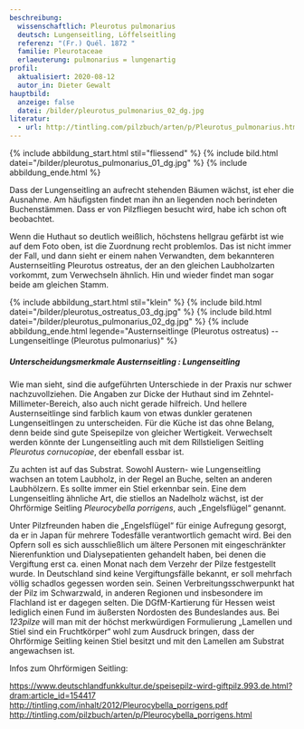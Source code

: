 ```yaml
---
beschreibung:
  wissenschaftlich: Pleurotus pulmonarius
  deutsch: Lungenseitling, Löffelseitling
  referenz: "(Fr.) Quél. 1872 "
  familie: Pleurotaceae
  erlaeuterung: pulmonarius = lungenartig
profil:
  aktualisiert: 2020-08-12
  autor_in: Dieter Gewalt
hauptbild:
  anzeige: false
  datei: /bilder/pleurotus_pulmonarius_02_dg.jpg
literatur:
  - url: http://tintling.com/pilzbuch/arten/p/Pleurotus_pulmonarius.html
---
```

{% include abbildung_start.html stil="fliessend" %}
{% include bild.html datei="/bilder/pleurotus_pulmonarius_01_dg.jpg" %}
{% include abbildung_ende.html %}

Dass der Lungenseitling an aufrecht stehenden Bäumen wächst, ist eher die Ausnahme. Am häufigsten findet man ihn an liegenden noch berindeten Buchenstämmen. Dass er von Pilzfliegen besucht wird, habe ich schon oft beobachtet.

Wenn die Huthaut so deutlich weißlich, höchstens hellgrau gefärbt ist wie auf dem Foto oben, ist die Zuordnung recht problemlos. Das ist nicht immer der Fall, und dann sieht er einem nahen Verwandten, dem bekannteren Austernseitling Pleurotus ostreatus, der an den gleichen Laubholzarten vorkommt, zum Verwechseln ähnlich. Hin und wieder findet man sogar beide am gleichen Stamm.

{% include abbildung_start.html stil="klein" %}
{% include bild.html datei="/bilder/pleurotus_ostreatus_03_dg.jpg" %}
{% include bild.html datei="/bilder/pleurotus_pulmonarius_02_dg.jpg" %}
{% include abbildung_ende.html legende="Austernseitlinge (Pleurotus ostreatus)  -- Lungenseitlinge (Pleurotus pulmonarius)" %}

##### Unterscheidungsmerkmale     Austernseitling : Lungenseitling

Wie man sieht, sind die aufgeführten Unterschiede in der Praxis nur schwer nachzuvollziehen. Die Angaben zur Dicke der Huthaut sind im Zehntel-Millimeter-Bereich, also auch nicht gerade hilfreich. Und hellere Austernseitlinge sind farblich kaum von etwas dunkler geratenen Lungenseitlingen zu unterscheiden. Für die Küche ist das ohne Belang, denn beide sind gute Speisepilze von gleicher Wertigkeit. Verwechselt werden könnte der Lungenseitling auch mit dem Rillstieligen Seitling *Pleurotus cornucopiae*, der ebenfall essbar ist.

Zu achten ist auf das Substrat. Sowohl Austern- wie Lungenseitling wachsen an totem Laubholz, in der Regel an Buche, selten an anderen Laubhölzern. Es sollte immer ein Stiel erkennbar sein. Eine dem Lungenseitling ähnliche Art, die stiellos an Nadelholz wächst, ist der Ohrförmige Seitling *Pleurocybella porrigens*, auch „Engelsflügel“ genannt.

Unter Pilzfreunden haben die „Engelsflügel“ für einige Aufregung gesorgt, da er in Japan für mehrere Todesfälle verantwortlich gemacht wird. Bei den Opfern soll es sich ausschließlich um ältere Personen mit eingeschränkter Nierenfunktion und Dialysepatienten gehandelt haben, bei denen die Vergiftung erst ca. einen Monat nach dem Verzehr der Pilze festgestellt wurde. In Deutschland sind keine Vergiftungsfälle bekannt, er soll mehrfach völlig schadlos gegessen worden sein. Seinen Verbreitungsschwerpunkt hat der Pilz im Schwarzwald, in anderen Regionen und insbesondere im Flachland ist er dagegen selten. Die DGfM-Kartierung für Hessen weist lediglich einen Fund im äußersten Nordosten des Bundeslandes aus.
Bei *123pilze* will man mit der höchst merkwürdigen Formulierung „Lamellen und Stiel sind ein Fruchtkörper“ wohl zum Ausdruck bringen, dass der Ohrförmige Seitling keinen Stiel besitzt und mit den Lamellen am Substrat angewachsen ist.

Infos zum Ohrförmigen Seitling:

<https://www.deutschlandfunkkultur.de/speisepilz-wird-giftpilz.993.de.html?dram:article_id=154417>
<http://tintling.com/inhalt/2012/Pleurocybella_porrigens.pdf>
<http://tintling.com/pilzbuch/arten/p/Pleurocybella_porrigens.html>